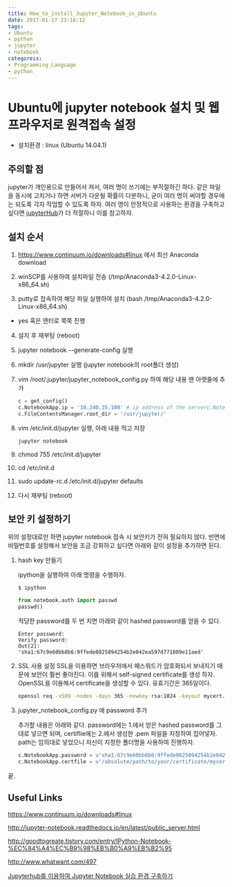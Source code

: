 ```yaml
---
title: How_to_install_Jupyter_Notebook_in_Ubuntu
date: 2017-01-17 23:16:12
tags:
- Ubuntu
- python
- jupyter
- notebook
categoreis:
- Programming_Language
- python
---
```


# Ubuntu에 jupyter notebook 설치 및 웹프라우저로 원격접속 설정

- 설치환경 : linux (Ubuntu 14.04.1)


## 주의할 점
jupyter가 개인용으로 만들어서 져서, 여러 명이 쓰기에는 부적절하긴 하다. 같은 파일을 동시에 고치거나 하면 서버가 다운될 확률이 다분하니, 굳이 여러 명이 써야할 경우에는 되도록 각자 작업할 수 있도록 하자. 여러 명이 안정적으로 사용하는 환경을 구축하고 싶다면 [jupyterHub](https://jupyterhub.readthedocs.io/en/latest/)가 더 적절하니 이를 참고하자.

## 설치 순서

1. https://www.continuum.io/downloads#linux 에서 최선 Anaconda download

2. winSCP를 사용하여 설치파일 전송 (/tmp/Anaconda3-4.2.0-Linux-x86_64.sh)

3. putty로 접속하여 해당 파일 실행하여 설치 (bash /tmp/Anaconda3-4.2.0-Linux-x86_64.sh)

 - yes 혹은 엔터로 쭉쭉 진행

4. 설치 후 재부팅 (reboot)

5. jupyter notebook --generate-config 실행

6. mkdir /usr/jupyter 실행 (jupyter notebook의 root폴더 생성)

7. vim /root/.jupyter/jupyter_notebook_config.py 하여 해당 내용 맨 아랫줄에 추가
    ``` python
    c = get_config()
    c.NotebookApp.ip = '10.240.35.100' # ip address of the serverc.NotebookApp.port = 8080
    c.FileContentsManager.root_dir = '/usr/jupyter/'
    ```
8. vim /etc/init.d/jupyter 실행, 아래 내용 적고 저장
    ``` bash
    jupyter notebook
    ```
9. chmod 755 /etc/init.d/jupyter

10. cd /etc/init.d

11. sudo update-rc.d /etc/init.d/jupyter defaults

12. 다시 재부팅 (reboot)


## 보안 키 설정하기
위의 설정대로만 하면 jupyter notebook 접속 시 보안키가 전혀 필요하지 않다. 반면에 비밀번호를 설정해서 보안을 조금 강화하고 싶다면 아래와 같이 설정을 추가하면 된다.

1. hash key 만들기

    ipython을 실행하여 아래 명령을 수행하자.
    ``` bash
    $ ipython
    ```
    ``` python
    from notebook.auth import passwd
    passwd()
    ```

    적당한 password를 두 번 치면 아래와 같이 hashed password를 얻을 수 있다.
    ```
    Enter password:
    Verify password:
    Out[2]: 'sha1:67c9e60bb8b6:9ffede0825894254b2e042ea597d771089e11aed'
    ```

2. SSL 사용 설정
    SSL을 이용하면 브라우저에서 패스워드가 암호화되서 보내지기 때문에 보안이 훨씬 좋아진다. 이를 위해서 self-signed certificate를 생성 하자. OpenSSL을 이용해서 certificate을 생성할 수 있다. 유효기간은 365일이다.

    ``` bash
    openssl req -x509 -nodes -days 365 -newkey rsa:1024 -keyout mycert.pem -out mycert.pem
    ```

3. jupyter_notebook_config.py 에 password 추가

    추가할 내용은 아래와 같다. password에는 1.에서 얻은 hashed password를 그대로 넣으면 되며, certiflie에는 2.에서 생성한 .pem 파일을 지정하여 집어넣자. path는 임의대로 넣었으니 자신이 지정한 폴더명을 사용하여 진행하자.
    ``` python
    c.NotebookApp.password = u'sha1:67c9e60bb8b6:9ffede0825894254b2e042ea597d771089e11aed'
    c.NotebookApp.certfile = u'/absolute/path/to/your/certificate/mycert.pem'
    ```

끝.


## Useful Links
https://www.continuum.io/downloads#linux

http://jupyter-notebook.readthedocs.io/en/latest/public_server.html

http://goodtogreate.tistory.com/entry/IPython-Notebook-%EC%84%A4%EC%B9%98%EB%B0%A9%EB%B2%95

http://www.whatwant.com/497

[Jupyterhub를 이용하여 Jupyter Notebook 실습 환경 구축하기](https://dobest.io/gettings-started-with-jupyterhub/)
